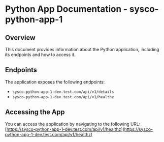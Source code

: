 # Python App Documentation - sysco-python-app-1

## Overview

This document provides information about the Python application, including its endpoints and how to access it.

## Endpoints

The application exposes the following endpoints:

-   `sysco-python-app-1-dev.test.com/api/v1/details`
-   `sysco-python-app-1-dev.test.com/api/v1/healthz`

## Accessing the App

You can access the application by navigating to the following URL:  
[https://sysco-python-app-1-dev.test.com/api/v1/healthz](https://sysco-python-app-1-dev.test.com/api/v1/healthz)